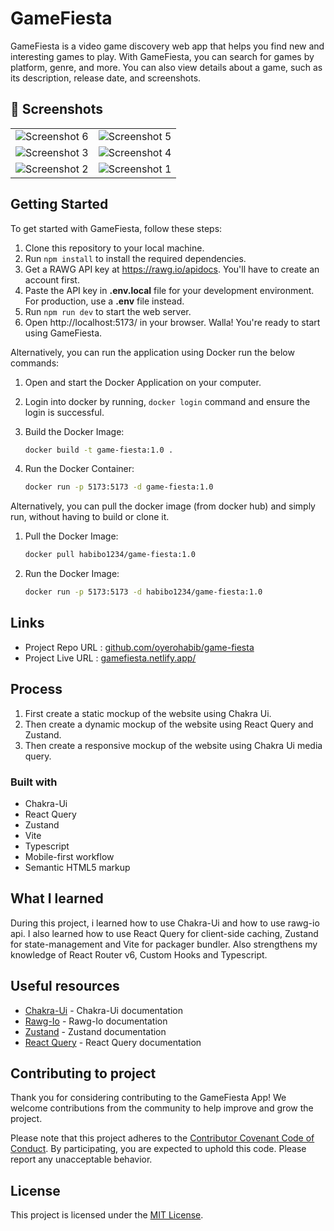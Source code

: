 # GameFiesta

GameFiesta is a video game discovery web app that helps you find new and interesting games to play. With GameFiesta, you can search for games by platform, genre, and more. You can also view details about a game, such as its description, release date, and screenshots.

## 📸 Screenshots

|                                                  |                                                  |
| :----------------------------------------------: | :----------------------------------------------: |
| ![Screenshot 6](https://i.imgur.com/Yctj1rY.png) | ![Screenshot 5](https://i.imgur.com/kD6YAAv.png) |
| ![Screenshot 3](https://i.imgur.com/FzFkZbS.png) | ![Screenshot 4](https://i.imgur.com/xhBdGEg.png) |
| ![Screenshot 2](https://i.imgur.com/pvJnO0p.png) | ![Screenshot 1](https://i.imgur.com/UlEGkUD.png) |

## Getting Started

To get started with GameFiesta, follow these steps:

1. Clone this repository to your local machine.
2. Run `npm install` to install the required dependencies.
3. Get a RAWG API key at https://rawg.io/apidocs. You'll have to create an account first.
4. Paste the API key in **.env.local** file for your development environment. For production, use a **.env** file instead.
5. Run `npm run dev` to start the web server.
6. Open http://localhost:5173/ in your browser. Walla! You're ready to start using GameFiesta.

Alternatively, you can run the application using Docker run the below commands:

1. Open and start the Docker Application on your computer.
2. Login into docker by running, `docker login` command and ensure the login is successful.
3. Build the Docker Image:

    ```bash
    docker build -t game-fiesta:1.0 .
    ```

4. Run the Docker Container:

    ```bash
    docker run -p 5173:5173 -d game-fiesta:1.0
    ```

Alternatively, you can pull the docker image (from docker hub) and simply run, without having to build or clone it.

1. Pull the Docker Image:

    ```bash
    docker pull habibo1234/game-fiesta:1.0
    ```

2. Run the Docker Image:

    ```bash
    docker run -p 5173:5173 -d habibo1234/game-fiesta:1.0
    ```

## Links

-   Project Repo URL : [github.com/oyerohabib/game-fiesta](https://github.com/oyerohabib/game-fiesta)
-   Project Live URL : [gamefiesta.netlify.app/](https://gamefiesta.netlify.app/)

## Process

1. First create a static mockup of the website using Chakra Ui.
2. Then create a dynamic mockup of the website using React Query and Zustand.
3. Then create a responsive mockup of the website using Chakra Ui media query.

### Built with

-   Chakra-Ui
-   React Query
-   Zustand
-   Vite
-   Typescript
-   Mobile-first workflow
-   Semantic HTML5 markup

## What I learned

During this project, i learned how to use Chakra-Ui and how to use rawg-io api. I also learned how to use React Query for client-side caching, Zustand for state-management and Vite for packager bundler. Also strengthens my knowledge of React Router v6, Custom Hooks and Typescript.

## Useful resources

-   [Chakra-Ui](https://chakra-ui.com/) - Chakra-Ui documentation
-   [Rawg-Io](https://rawg.io/apidocs) - Rawg-Io documentation
-   [Zustand](https://docs.pmnd.rs/zustand/getting-started/introduction) - Zustand documentation
-   [React Query](https://tanstack.com/query/latest/docs/framework/react/overview) - React Query documentation

## Contributing to project

Thank you for considering contributing to the GameFiesta App! We welcome contributions from the community to help improve and grow the project.

Please note that this project adheres to the [Contributor Covenant Code of Conduct](CONTRIBUTING.md). By participating, you are expected to uphold this code. Please report any unacceptable behavior.

## License

This project is licensed under the [MIT License](LICENSE).
